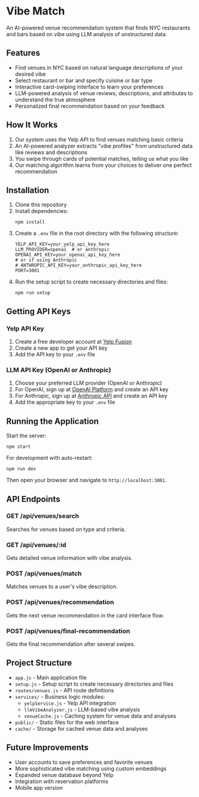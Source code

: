 # Vibe Match

An AI-powered venue recommendation system that finds NYC restaurants and bars based on vibe using LLM analysis of unstructured data.

## Features

- Find venues in NYC based on natural language descriptions of your desired vibe
- Select restaurant or bar and specify cuisine or bar type
- Interactive card-swiping interface to learn your preferences
- LLM-powered analysis of venue reviews, descriptions, and attributes to understand the true atmosphere
- Personalized final recommendation based on your feedback

## How It Works

1. Our system uses the Yelp API to find venues matching basic criteria
2. An AI-powered analyzer extracts "vibe profiles" from unstructured data like reviews and descriptions
3. You swipe through cards of potential matches, telling us what you like
4. Our matching algorithm learns from your choices to deliver one perfect recommendation 

## Installation

1. Clone this repository
2. Install dependencies:
   ```
   npm install
   ```
3. Create a `.env` file in the root directory with the following structure:
   ```
   YELP_API_KEY=your_yelp_api_key_here
   LLM_PROVIDER=openai  # or anthropic
   OPENAI_API_KEY=your_openai_api_key_here
   # or if using Anthropic
   # ANTHROPIC_API_KEY=your_anthropic_api_key_here
   PORT=3001
   ```
4. Run the setup script to create necessary directories and files:
   ```
   npm run setup
   ```

## Getting API Keys

### Yelp API Key
1. Create a free developer account at [Yelp Fusion](https://www.yelp.com/developers)
2. Create a new app to get your API key
3. Add the API key to your `.env` file

### LLM API Key (OpenAI or Anthropic)
1. Choose your preferred LLM provider (OpenAI or Anthropic)
2. For OpenAI, sign up at [OpenAI Platform](https://platform.openai.com) and create an API key
3. For Anthropic, sign up at [Anthropic API](https://www.anthropic.com/product) and create an API key
4. Add the appropriate key to your `.env` file

## Running the Application

Start the server:
```
npm start
```

For development with auto-restart:
```
npm run dev
```

Then open your browser and navigate to `http://localhost:3001`.

## API Endpoints

### GET /api/venues/search
Searches for venues based on type and criteria.

### GET /api/venues/:id
Gets detailed venue information with vibe analysis.

### POST /api/venues/match
Matches venues to a user's vibe description.

### POST /api/venues/recommendation
Gets the next venue recommendation in the card interface flow.

### POST /api/venues/final-recommendation
Gets the final recommendation after several swipes.

## Project Structure

- `app.js` - Main application file
- `setup.js` - Setup script to create necessary directories and files
- `routes/venues.js` - API route definitions
- `services/` - Business logic modules:
  - `yelpService.js` - Yelp API integration
  - `llmVibeAnalyzer.js` - LLM-based vibe analysis
  - `venueCache.js` - Caching system for venue data and analyses
- `public/` - Static files for the web interface
- `cache/` - Storage for cached venue data and analyses

## Future Improvements

- User accounts to save preferences and favorite venues
- More sophisticated vibe matching using custom embeddings
- Expanded venue database beyond Yelp
- Integration with reservation platforms
- Mobile app version